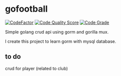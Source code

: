 # gofootball
[![CodeFactor](https://www.codefactor.io/repository/github/anfieldlad/gofootball/badge)](https://www.codefactor.io/repository/github/anfieldlad/gofootball)
<a href="https://frontend.code-inspector.com/public/project/9687/gofootball/dashboard"><img src="https://www.code-inspector.com/project/9687/score/svg" alt="Code Quality Score"></img></a>
<a href="https://frontend.code-inspector.com/public/project/9687/gofootball/dashboard"><img src="https://www.code-inspector.com/project/9687/status/svg" alt="Code Grade"></img></a>

Simple golang crud api using gorm and gorilla mux.

I create this project to learn gorm with mysql database.

## to do
crud for player (related to club)
